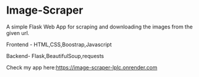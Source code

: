 # Image-Scraper
A simple Flask Web App for scraping and downloading the images from the given url.

Frontend - HTML,CSS,Boostrap,Javascript

Backend- Flask,BeautifulSoup,requests

Check my app here:https://image-scraper-lplc.onrender.com
